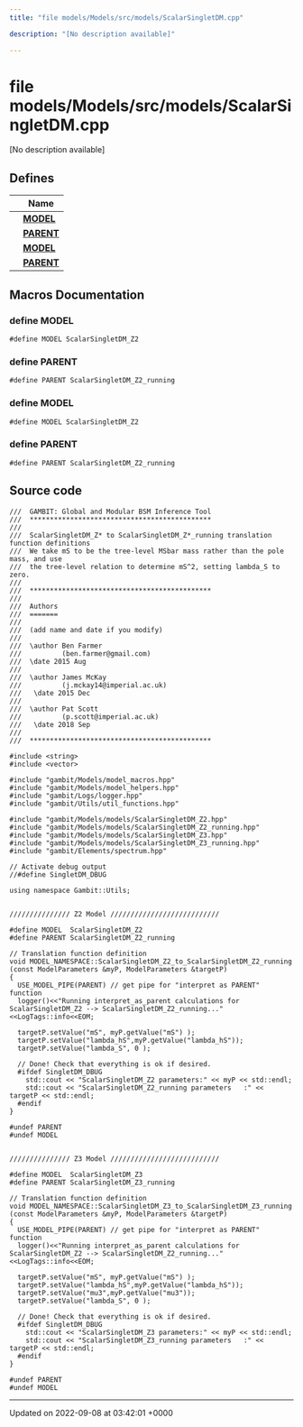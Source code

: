 ```yaml
---
title: "file models/Models/src/models/ScalarSingletDM.cpp"

description: "[No description available]"

---
```


# file models/Models/src/models/ScalarSingletDM.cpp

[No description available]

## Defines

|                | Name           |
| -------------- | -------------- |
|  | **[MODEL](/documentation/code/files/models_2src_2models_2scalarsingletdm_8cpp/#define-model)**  |
|  | **[PARENT](/documentation/code/files/models_2src_2models_2scalarsingletdm_8cpp/#define-parent)**  |
|  | **[MODEL](/documentation/code/files/models_2src_2models_2scalarsingletdm_8cpp/#define-model)**  |
|  | **[PARENT](/documentation/code/files/models_2src_2models_2scalarsingletdm_8cpp/#define-parent)**  |




## Macros Documentation

### define MODEL

```
#define MODEL ScalarSingletDM_Z2
```


### define PARENT

```
#define PARENT ScalarSingletDM_Z2_running
```


### define MODEL

```
#define MODEL ScalarSingletDM_Z2
```


### define PARENT

```
#define PARENT ScalarSingletDM_Z2_running
```


## Source code

```
///  GAMBIT: Global and Modular BSM Inference Tool
///  *********************************************
///
///  ScalarSingletDM_Z* to ScalarSingletDM_Z*_running translation function definitions
///  We take mS to be the tree-level MSbar mass rather than the pole mass, and use
///  the tree-level relation to determine mS^2, setting lambda_S to zero.
///
///  *********************************************
///
///  Authors
///  =======
///
///  (add name and date if you modify)
///
///  \author Ben Farmer
///          (ben.farmer@gmail.com)
///  \date 2015 Aug
///
///  \author James McKay
///          (j.mckay14@imperial.ac.uk)
///   \date 2015 Dec
///
///  \author Pat Scott
///          (p.scott@imperial.ac.uk)
///   \date 2018 Sep
///
///  *********************************************

#include <string>
#include <vector>

#include "gambit/Models/model_macros.hpp"
#include "gambit/Models/model_helpers.hpp"
#include "gambit/Logs/logger.hpp"
#include "gambit/Utils/util_functions.hpp"

#include "gambit/Models/models/ScalarSingletDM_Z2.hpp"
#include "gambit/Models/models/ScalarSingletDM_Z2_running.hpp"
#include "gambit/Models/models/ScalarSingletDM_Z3.hpp"
#include "gambit/Models/models/ScalarSingletDM_Z3_running.hpp"
#include "gambit/Elements/spectrum.hpp"

// Activate debug output
//#define SingletDM_DBUG

using namespace Gambit::Utils;


/////////////// Z2 Model ///////////////////////////

#define MODEL  ScalarSingletDM_Z2
#define PARENT ScalarSingletDM_Z2_running

// Translation function definition
void MODEL_NAMESPACE::ScalarSingletDM_Z2_to_ScalarSingletDM_Z2_running (const ModelParameters &myP, ModelParameters &targetP)
{
  USE_MODEL_PIPE(PARENT) // get pipe for "interpret as PARENT" function
  logger()<<"Running interpret_as_parent calculations for ScalarSingletDM_Z2 --> ScalarSingletDM_Z2_running..."<<LogTags::info<<EOM;

  targetP.setValue("mS", myP.getValue("mS") );
  targetP.setValue("lambda_hS",myP.getValue("lambda_hS"));
  targetP.setValue("lambda_S", 0 );

  // Done! Check that everything is ok if desired.
  #ifdef SingletDM_DBUG
    std::cout << "ScalarSingletDM_Z2 parameters:" << myP << std::endl;
    std::cout << "ScalarSingletDM_Z2_running parameters   :" << targetP << std::endl;
  #endif
}

#undef PARENT
#undef MODEL


/////////////// Z3 Model ///////////////////////////

#define MODEL  ScalarSingletDM_Z3
#define PARENT ScalarSingletDM_Z3_running

// Translation function definition
void MODEL_NAMESPACE::ScalarSingletDM_Z3_to_ScalarSingletDM_Z3_running (const ModelParameters &myP, ModelParameters &targetP)
{
  USE_MODEL_PIPE(PARENT) // get pipe for "interpret as PARENT" function
  logger()<<"Running interpret_as_parent calculations for ScalarSingletDM_Z2 --> ScalarSingletDM_Z2_running..."<<LogTags::info<<EOM;

  targetP.setValue("mS", myP.getValue("mS") );
  targetP.setValue("lambda_hS",myP.getValue("lambda_hS"));
  targetP.setValue("mu3",myP.getValue("mu3"));
  targetP.setValue("lambda_S", 0 );

  // Done! Check that everything is ok if desired.
  #ifdef SingletDM_DBUG
    std::cout << "ScalarSingletDM_Z3 parameters:" << myP << std::endl;
    std::cout << "ScalarSingletDM_Z3_running parameters   :" << targetP << std::endl;
  #endif
}

#undef PARENT
#undef MODEL
```


-------------------------------

Updated on 2022-09-08 at 03:42:01 +0000
